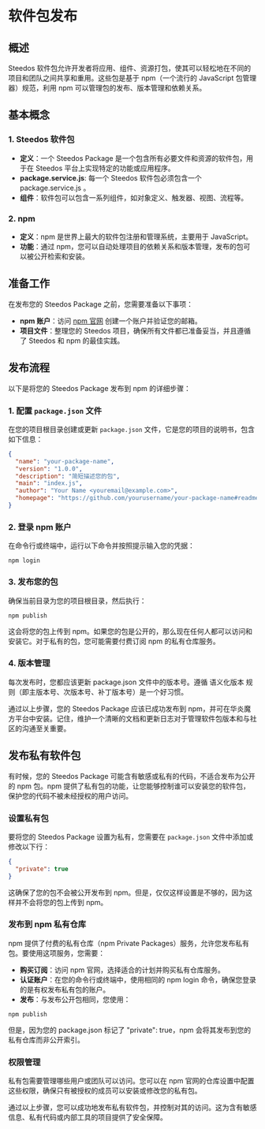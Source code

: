 # 软件包发布

## 概述

Steedos 软件包允许开发者将应用、组件、资源打包，使其可以轻松地在不同的项目和团队之间共享和重用。这些包是基于 npm（一个流行的 JavaScript 包管理器）规范，利用 npm 可以管理包的发布、版本管理和依赖关系。

## 基本概念

### 1. Steedos 软件包

- **定义**：一个 Steedos Package 是一个包含所有必要文件和资源的软件包，用于在 Steedos 平台上实现特定的功能或应用程序。
- **package.service.js**: 每一个 Steedos 软件包必须包含一个 package.service.js 。
- **组件**：软件包可以包含一系列组件，如对象定义、触发器、视图、流程等。

### 2. npm

- **定义**：npm 是世界上最大的软件包注册和管理系统，主要用于 JavaScript。
- **功能**：通过 npm，您可以自动处理项目的依赖关系和版本管理，发布的包可以被公开检索和安装。

## 准备工作

在发布您的 Steedos Package 之前，您需要准备以下事项：

- **npm 账户**：访问 [npm 官网](https://www.npmjs.com/) 创建一个账户并验证您的邮箱。
- **项目文件**：整理您的 Steedos 项目，确保所有文件都已准备妥当，并且遵循了 Steedos 和 npm 的最佳实践。

## 发布流程

以下是将您的 Steedos Package 发布到 npm 的详细步骤：

### 1. 配置 `package.json` 文件

在您的项目根目录创建或更新 `package.json` 文件，它是您的项目的说明书，包含如下信息：

```json
{
  "name": "your-package-name",
  "version": "1.0.0",
  "description": "简短描述您的包",
  "main": "index.js",
  "author": "Your Name <youremail@example.com>",
  "homepage": "https://github.com/yourusername/your-package-name#readme"
}
```

### 2. 登录 npm 账户
在命令行或终端中，运行以下命令并按照提示输入您的凭据：

```shell
npm login
```

### 3. 发布您的包
确保当前目录为您的项目根目录，然后执行：

```shell
npm publish
```

这会将您的包上传到 npm。如果您的包是公开的，那么现在任何人都可以访问和安装它。对于私有的包，您可能需要付费订阅 npm 的私有仓库服务。

### 4. 版本管理

每次发布时，您都应该更新 package.json 文件中的版本号。遵循 语义化版本 规则（即主版本号、次版本号、补丁版本号）是一个好习惯。

通过以上步骤，您的 Steedos Package 应该已成功发布到 npm，并可在华炎魔方平台中安装。记住，维护一个清晰的文档和更新日志对于管理软件包版本和与社区的沟通至关重要。

## 发布私有软件包

有时候，您的 Steedos Package 可能含有敏感或私有的代码，不适合发布为公开的 npm 包。npm 提供了私有包的功能，让您能够控制谁可以安装您的软件包，保护您的代码不被未经授权的用户访问。

### 设置私有包

要将您的 Steedos Package 设置为私有，您需要在 `package.json` 文件中添加或修改以下行：

```json
{
  "private": true
}
```

这确保了您的包不会被公开发布到 npm。但是，仅仅这样设置是不够的，因为这样并不会将您的包上传到 npm。

### 发布到 npm 私有仓库

npm 提供了付费的私有仓库（npm Private Packages）服务，允许您发布私有包。要使用这项服务，您需要：

- **购买订阅**：访问 npm 官网，选择适合的计划并购买私有仓库服务。
- **认证账户**：在您的命令行或终端中，使用相同的 npm login 命令，确保您登录的是有权发布私有包的账户。
- **发布**：与发布公开包相同，您使用：

```shell
npm publish
```

但是，因为您的 package.json 标记了 "private": true，npm 会将其发布到您的私有仓库而非公开索引。

### 权限管理

私有包需要管理哪些用户或团队可以访问。您可以在 npm 官网的仓库设置中配置这些权限，确保只有被授权的成员可以安装或修改您的私有包。

通过以上步骤，您可以成功地发布私有软件包，并控制对其的访问。这为含有敏感信息、私有代码或内部工具的项目提供了安全保障。

